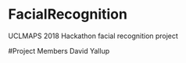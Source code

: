# FacialRecognition
UCLMAPS 2018 Hackathon facial recognition project

#Project Members
David Yallup